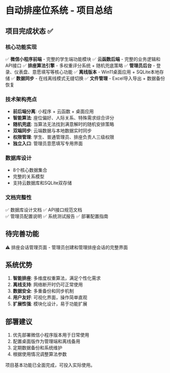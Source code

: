 # 自动排座位系统 - 项目总结

## 项目完成状态 ✅

### 核心功能实现
✅ **微信小程序前端** - 完整的学生端功能模块
✅ **云函数后端** - 完整的业务逻辑和API接口
✅ **排座算法引擎** - 多权重评分系统 + 随机兜底策略
✅ **管理员后台** - 登录、仪表盘、意愿填写等核心功能
✅ **离线版本** - Win11桌面应用 + SQLite本地存储
✅ **数据同步** - 在线离线模式无缝切换
✅ **文件管理** - Excel导入导出 + 数据备份恢复

### 技术架构亮点
- **前后端分离**: 小程序 + 云函数 + 桌面应用
- **智能算法**: 座位偏好、人际关系、特殊需求综合评分
- **随机兜底**: 当算法无法找到满意解时的随机安排策略
- **双端同步**: 云端数据与本地数据实时同步
- **权限管理**: 学生、普通管理员、排座负责人三级权限
- **独立入口**: 管理员意愿填写专用界面

### 数据库设计
- 8个核心数据集合
- 完整的关系模型
- 支持云数据库和SQLite双存储

### 文档完整性
✅ 数据库设计文档
✅ API接口规范文档  
✅ 管理员配置说明
✅ 系统测试报告
✅ 部署配置指南

## 待完善功能
⚠️ 排座会话管理页面 - 管理员创建和管理排座会话的完整界面

## 系统优势
1. **智能排座**: 多维度权重算法，满足个性化需求
2. **离线支持**: 网络断开时仍可正常使用
3. **数据安全**: 多重备份和同步机制
4. **用户友好**: 可视化界面，操作简单直观
5. **扩展性强**: 模块化设计，易于功能扩展

## 部署建议
1. 优先部署微信小程序版本用于日常使用
2. 配置桌面版作为管理端和离线备用
3. 定期数据备份和系统维护
4. 根据使用情况调整算法参数

项目基本功能已全面完成，可投入实际使用。